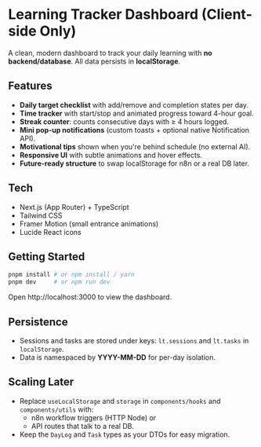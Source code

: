 # Learning Tracker Dashboard (Client-side Only)

A clean, modern dashboard to track your daily learning with **no backend/database**. All data persists in **localStorage**.

## Features
- **Daily target checklist** with add/remove and completion states per day.
- **Time tracker** with start/stop and animated progress toward 4-hour goal.
- **Streak counter**: counts consecutive days with ≥ 4 hours logged.
- **Mini pop-up notifications** (custom toasts + optional native Notification API).
- **Motivational tips** shown when you're behind schedule (no external AI).
- **Responsive UI** with subtle animations and hover effects.
- **Future-ready structure** to swap localStorage for n8n or a real DB later.

## Tech
- Next.js (App Router) + TypeScript
- Tailwind CSS
- Framer Motion (small entrance animations)
- Lucide React icons

## Getting Started
```bash
pnpm install # or npm install / yarn
pnpm dev     # or npm run dev
```
Open http://localhost:3000 to view the dashboard.

## Persistence
- Sessions and tasks are stored under keys: `lt.sessions` and `lt.tasks` in `localStorage`.
- Data is namespaced by **YYYY-MM-DD** for per-day isolation.

## Scaling Later
- Replace `useLocalStorage` and `storage` in `components/hooks` and `components/utils` with:
  - n8n workflow triggers (HTTP Node) or
  - API routes that talk to a real DB.
- Keep the `DayLog` and `Task` types as your DTOs for easy migration.
